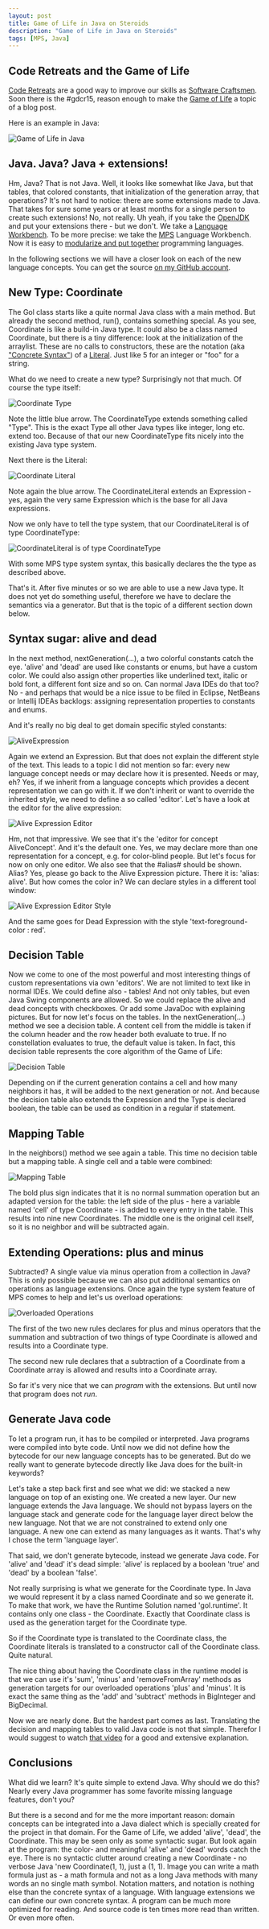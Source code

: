 ```yaml
---
layout: post
title: Game of Life in Java on Steroids
description: "Game of Life in Java on Steroids"
tags: [MPS, Java]
---
```



## Code Retreats and the Game of Life
[Code Retreats](http://coderetreat.org/) are a good way to improve our skills as
[Software Craftsmen](http://manifesto.softwarecraftsmanship.org/). Soon there is
the #gdcr15, reason enough to make the [Game of Life](https://en.wikipedia.org/wiki/Conway's_Game_of_Life)
a topic of a blog post.

Here is an example in Java:

![Game of Life in Java](/images/mps-gol.png)

## Java. Java? Java + extensions!
Hm, Java? That is not Java. Well, it looks like somewhat like Java, but that
tables, that colored constants, that initialization of the generation array,
that operations? It's not hard to notice: there are some extensions made to Java.
That takes for sure some years or at least months for a single person to create
such extensions! No, not really. Uh yeah, if you take the [OpenJDK](http://openjdk.java.net/)
and put your extensions there - but we don't. We take a [Language Workbench](http://www.martinfowler.com/articles/languageWorkbench.html).
To be more precise: we take the [MPS](https://www.jetbrains.com/mps/) Language Workbench.
Now it is easy to [modularize and put together](https://www.youtube.com/watch?v=lNMRMZk8KBE) programming languages.

In the following sections we will have a closer look on each of the new language concepts.
You can get the source [on my GitHub account](https://github.com/jensnerche/mps-gol).

## New Type: Coordinate
The Gol class starts like a quite normal Java class with a main method. But already the second method, run(), 
contains something special. As you see, Coordinate is like a build-in Java type. It could also be a class named
Coordinate, but there is a tiny difference: look at the initialization of the arraylist. These are no calls to
constructors, these are the notation (aka ["Concrete Syntax"](https://en.wikipedia.org/wiki/Parse_tree)) 
of a [Literal](https://en.wikipedia.org/wiki/Literal_%28computer_programming%29). Just like 5 for an integer or
"foo" for a string.

What do we need to create a new type? Surprisingly not that much. Of course the type itself:

![Coordinate Type](/images/gol/CoordinateType.png)

Note the little blue arrow. The CoordinateType extends something called "Type". This is the exact Type all 
other Java types like integer, long etc. extend too. Because of that our new CoordinateType fits nicely into
the existing Java type system.

Next there is the Literal:

![Coordinate Literal](/images/gol/CoordinateLiteral.png)

Note again the blue arrow. The CoordinateLiteral extends an Expression - yes, again the very same Expression
which is the base for all Java expressions.

Now we only have to tell the type system, that our CoordinateLiteral is of type CoordinateType:

![CoordinateLiteral is of type CoordinateType](/images/gol/typeof_CoordinateLiteral.png)

With some MPS type system syntax, this basically declares the the type as described above.

That's it. After five minutes or so we are able to use a new Java type. It does not yet do something useful,
therefore we have to declare the semantics via a generator. But that is the topic of a different section down below.

## Syntax sugar: alive and dead
In the next method, nextGeneration(...), a two colorful constants catch the eye. 'alive' and 'dead' are used like
constants or enums, but have a custom color. We could also assign other properties like underlined text, italic or bold font,
a different font size and so on. Can normal Java IDEs do that too? No - and perhaps that would be a nice issue to be filed
in Eclipse, NetBeans or Intellij IDEAs backlogs: assigning representation properties to constants and enums.

And it's really no big deal to get domain specific styled constants:

![AliveExpression](/images/gol/AliveExpression.png)

Again we extend an Expression. But that does not explain the different style of the text. This leads to a topic 
I did not mention so far: every new language concept needs or may declare how it is presented. Needs or may, eh?
Yes, if we inherit from a language concepts which provides a decent representation we can go with it. If we don't 
inherit or want to override the inherited style, we need to define a so called 'editor'. Let's have a look at the
editor for the alive expression:

![Alive Expression Editor](/images/gol/AliveExpression_Editor.png)

Hm, not that impressive. We see that it's the 'editor for concept AliveConcept'. And it's the default one. Yes,
we may declare more than one representation for a concept, e.g. for color-blind people. But let's focus for now on
only one editor. We also see that the #alias# should be shown. Alias? Yes, please go back to the Alive Expression picture.
There it is: 'alias: alive'. But how comes the color in? We can declare styles in a different tool window:

![Alive Expression Editor Style](/images/gol/AliveExpression_Editor_Inspector.png)

And the same goes for Dead Expression with the style 'text-foreground-color : red'.

## Decision Table
Now we come to one of the most powerful and most interesting things of custom representations via own 'editors'. 
We are not limited to text like in normal IDEs. We could define also - tables! And not only tables, but even
Java Swing components are allowed. So we could replace the alive and dead concepts with checkboxes. Or add some
JavaDoc with explaining pictures. But for now let's focus on the tables. In the nextGeneration(...) method we see
a decision table. A content cell from the middle is taken if the column header and the row header both evaluate to true.
If no constellation evaluates to true, the default value is taken. In fact, this decision table represents the core
algorithm of the Game of Life:

![Decision Table](/images/gol/DecisionTable.png)

Depending on if the current generation contains a cell and how many neighbors it has, it will be added to the next
generation or not. And because the decision table also extends the Expression and the Type is declared boolean,
the table can be used as condition in a regular if statement.

## Mapping Table
In the neighbors() method we see again a table. This time no decision table but a mapping table. A single cell
and a table were combined:

![Mapping Table](/images/gol/MappingTable.png)

The bold plus sign indicates that it is no normal summation operation but an adapted version for the table: the left
side of the plus - here a variable named 'cell' of type Coordinate - is added to every entry in the table. This results
into nine new Coordinates. The middle one is the original cell itself, so it is no neighbor and will be subtracted again.

## Extending Operations: plus and minus
Subtracted? A single value via minus operation from a collection in Java? This is only possible because we can also
put additional semantics on operations as language extensions. Once again the type system feature of MPS
comes to help and let's us overload operations:

![Overloaded Operations](/images/gol/OverloadedOperations.png)

The first of the two new rules declares for plus and minus operators that the summation and subtraction of two things
of type Coordinate is allowed and results into a Coordinate type.

The second new rule declares that a subtraction of a Coordinate from a Coordinate array is allowed and results into a 
Coordinate array. 

So far it's very nice that we can *program* with the extensions. But until now that program does not *run*.

## Generate Java code
To let a program run, it has to be compiled or interpreted. Java programs were compiled into byte code. Until now
we did not define how the bytecode for our new language concepts has to be generated. But do we really want to 
generate bytecode directly like Java does for the built-in keywords?

Let's take a step back first and see what we did: we stacked a new language on top of an existing one. We created a new layer.
Our new language extends the Java language. We should not bypass layers on the language stack and generate code for
the language layer direct below the new language. Not that we are not constrained to extend only one language. A new one
can extend as many languages as it wants. That's why I chose the term 'language layer'. 

That said, we don't generate bytecode, instead we generate Java code. For 'alive' and 'dead' it's dead simple: 'alive' is
replaced by a boolean 'true' and 'dead' by a boolean 'false'.

Not really surprising is what we generate for the Coordinate type. In Java we would represent it by a class named Coordinate
and so we generate it. To make that work, we have the Runtime Solution named 'gol.runtime'. It contains only one class -
the Coordinate. Exactly that Coordinate class is used as the generation target for the Coordinate type. 

So if the Coordinate type is translated to the Coordinate class, the Coordinate literals is translated to a constructor call
of the Coordinate class. Quite natural.

The nice thing about having the Coordinate class in the runtime model is that we can use it's 'sum', 'minus' and 'removeFromArray' 
methods as generation targets for our overloaded operations 'plus' and 'minus'. It is exact the same thing as the 'add' and 'subtract'
methods in BigInteger and BigDecimal.

Now we are nearly done. But the hardest part comes as last. Translating the decision and mapping tables to valid Java code is not
that simple. Therefor I would suggest to watch [that video](https://www.youtube.com/watch?v=RpQ5JVQaJx4) for a good and extensive
explanation.


## Conclusions
What did we learn? It's quite simple to extend Java. Why should we do this? Nearly every Java programmer has some favorite missing
language features, don't you?

But there is a second and for me the more important reason: domain concepts can be integrated into a Java dialect which is 
specially created for the project in that domain. For the Game of Life, we added 'alive', 'dead', the Coordinate. This may 
be seen only as some syntactic sugar. But look again at the program: the color- and meaningful 'alive' and 'dead' words catch the eye.
There is no syntactic clutter around creating a new Coordinate - no verbose Java 'new Coordinate(1, 1), just a (1, 1). Image you
can write a math formula just as - a math formula and not as a long Java methods with many words an no single math symbol.
Notation matters, and notation is nothing else than the concrete syntax of a language. With language extensions we can define our
own concrete syntax. A program can be much more optimized for reading. And source code is ten times more read than written. 
Or even more often.
